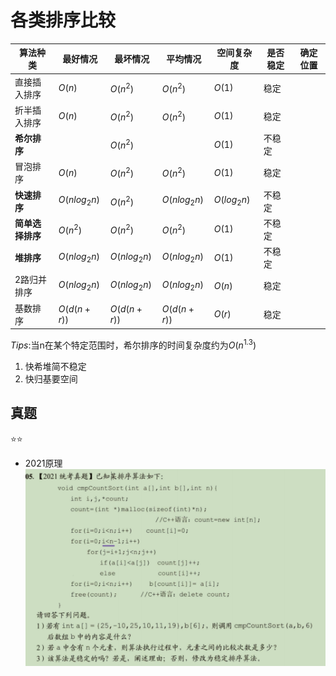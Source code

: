 # 各类排序比较

算法种类|最好情况|最坏情况|平均情况|空间复杂度|是否稳定|确定位置
--|--|--|--|--|--|--|
直接插入排序|$O(n)$|$O(n^2)$|$O(n^2)$|$O(1)$|稳定
折半插入排序|$O(n)$|$O(n^2)$|$O(n^2)$|$O(1)$|稳定
**希尔排序**||$O(n^2)$||$O(1)$|不稳定
冒泡排序|$O(n)$|$O(n^2)$|$O(n^2)$|$O(1)$|稳定
**快速排序**|$O(nlog_2n)$|$O(n^2)$|$O(nlog_2n)$|$O(log_2n)$|不稳定
**简单选择排序**|$O(n^2)$|$O(n^2)$|$O(n^2)$|$O(1)$|不稳定
**堆排序**|$O(nlog_2n)$|$O(nlog_2n)$|$O(nlog_2n)$|$O(1)$|不稳定
2路归并排序|$O(nlog_2n)$|$O(nlog_2n)$|$O(nlog_2n)$|$O(n)$|稳定
基数排序|$O(d(n+r))$|$O(d(n+r))$|$O(d(n+r))$|$O(r)$|稳定

$Tips$:当n在某个特定范围时，希尔排序的时间复杂度约为$O(n^{1.3})$

1. 快希堆简不稳定
2. 快归基要空间

## 真题

⭐⭐

- 2021原理![20221110213933](https://raw.githubusercontent.com/Logible/Image/main/note_image/20221110213933.png)
